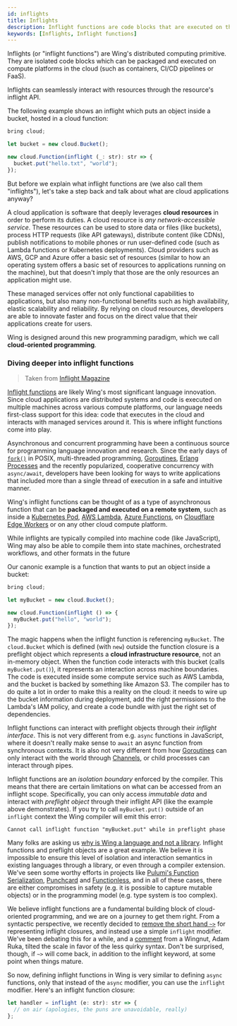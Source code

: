 ```yaml
---
id: inflights
title: Inflights
description: Inflight functions are code blocks that are executed on the cloud
keywords: [Inflights, Inflight functions]
---
```


Inflights (or "inflight functions") are Wing's distributed computing primitive.
They are isolated code blocks which can be packaged and executed on compute
platforms in the cloud (such as containers, CI/CD pipelines or FaaS).

Inflights can seamlessly interact with resources through the resource's inflight
API.

The following example shows an inflight which puts an object inside a bucket,
hosted in a cloud function:

```js
bring cloud;

let bucket = new cloud.Bucket();

new cloud.Function(inflight (_: str): str => {
  bucket.put("hello.txt", "world");
});
```

But before we explain what inflight functions are (we also call them
"inflights"), let's take a step back and talk about what are cloud applications
anyway?

A cloud application is software that deeply leverages **cloud resources** in
order to perform its duties. A cloud resource is *any network-accessible
service*. These resources can be used to store data or files (like buckets),
process HTTP requests (like API gateways), distribute content (like CDNs),
publish notifications to mobile phones or run user-defined code (such as Lambda
functions or Kubernetes deployments). Cloud providers such as AWS, GCP and Azure
offer a basic set of resources (similar to how an operating system offers a
basic set of resources to applications running on the machine), but that doesn't
imply that those are the only resources an application might use.

These managed services offer not only functional capabilities to applications,
but also many non-functional benefits such as high availability, elastic
scalability and reliability. By relying on cloud resources, developers are able
to innovate faster and focus on the direct value that their applications create
for users.

Wing is designed around this new programming paradigm, which we call
**cloud-oriented programming**.



### Diving deeper into inflight functions

> Taken from [Inflight Magazine](https://docs.winglang.io/blog/2022/12/28/magazine-001#diving-deeper-into-inflight-functions)

[Inflight functions](https://docs.winglang.io/concepts/inflights) are likely Wing's most significant
language innovation. Since cloud applications are distributed systems and code is executed on
multiple machines across various compute platforms, our language needs first-class support for this
idea: code that executes in the cloud and interacts with managed services around it. This is where
inflight functions come into play.

Asynchronous and concurrent programming have been a continuous source for programming language
innovation and research. Since the early days of
[`fork()`](https://man7.org/linux/man-pages/man2/fork.2.html) in POSIX, multi-threaded programming,
[Goroutines](https://gobyexample.com/goroutines), [Erlang
Processes](https://www.erlang.org/doc/reference_manual/processes.html) and the recently popularized,
cooperative concurrency with `async/await`, developers have been looking for ways to write
applications that included more than a single thread of execution in a safe and intuitive manner.

Wing's inflight functions can be thought of as a type of asynchronous function that can be
**packaged and executed on a remote system**, such as inside a [Kubernetes
Pod](https://kubernetes.io/docs/concepts/workloads/pods/), [AWS
Lambda](https://aws.amazon.com/lambda/), [Azure
Functions](https://azure.microsoft.com/en-us/products/functions/), on [Cloudflare Edge
Workers](https://workers.cloudflare.com/) or on any other cloud compute platform.

While inflights are typically compiled into machine code (like JavaScript), Wing may also be able to
compile them into state machines, orchestrated workflows, and other formats in the future

Our canonic example is a function that wants to put an object inside a bucket:

```js
bring cloud;

let myBucket = new cloud.Bucket();

new cloud.Function(inflight () => {
  myBucket.put("hello", "world");
});
```

The magic happens when the inflight function is referencing `myBucket`. The `cloud.Bucket` which is
defined (with `new`) outside the function closure is a preflight object which represents a **cloud infrastructure resource**,
not an in-memory object. When the function code interacts with this bucket (calls
`myBucket.put()`), it represents an interaction across machine boundaries. The code is executed
inside some compute service such as AWS Lambda, and the bucket is backed by something like Amazon
S3. The compiler has to do quite a lot in order to make this a reality on the cloud: it needs to
wire up the bucket information during deployment, add the right permissions to the Lambda's IAM
policy, and create a code bundle with just the right set of dependencies.

Inflight functions can interact with preflight objects through their *inflight interface*. This is not very
different from e.g. `async` functions in JavaScript, where it doesn't really make sense to `await`
an async function from synchronous contexts. It is also not very different from how
[Goroutines](https://gobyexample.com/goroutines) can only interact with the world through
[Channels](https://gobyexample.com/channels), or child processes can interact through pipes. 

Inflight functions are an *isolation boundary* enforced by the compiler. This means that there are
certain limitations on what can be accessed from an inflight scope. Specifically, you can only
access *immutable data* and interact with *preflight object* through their inflight API (like the
example above demonstrates). If you try to call `myBucket.put()` outside of an `inflight` context
the Wing compiler will emit this error: 

```
Cannot call inflight function "myBucket.put" while in preflight phase
```

Many folks are asking us [why is Wing a language and not a
library](https://news.ycombinator.com/item?id=34051472). Inflight functions and preflight objects are a
great example. We believe it is impossible to ensure this level of isolation and interaction
semantics in existing languages through a library, or even through a compiler extension. We've seen
some worthy efforts in projects like [Pulumi's Function
Serialization](https://www.pulumi.com/docs/intro/concepts/function-serialization/),
[Punchcard](https://github.com/sam-goodwin/punchcard) and [Functionless](https://github.com/functionless/functionless),
and in all of these cases, there are either compromises in safety (e.g. it is possible to capture
mutable objects) or in the programming model (e.g. type system is too complex).

We believe inflight functions are a fundamental building block of cloud-oriented programming, and we
are on a journey to get them right. From a syntactic perspective, we recently decided to [remove the
short hand `~>`](https://github.com/winglang/wing/pull/866) for representing inflight closures, and
instead use a simple `inflight` modifier. We've been debating this for a while, and a
[comment](https://winglang.slack.com/archives/C047QFSUL5R/p1670050350350909?thread_ts=1670030202.531749&cid=C047QFSUL5R)
from a Wingnut, Adam Ruka, tilted the scale in favor of the less quirky syntax. Don't be surprised,
though, if `~>` will come back, in addition to the inflight keyword, at some point when things mature.

So now, defining inflight functions in Wing is very similar to defining `async` functions, only that
instead of the `async` modifier, you can use the `inflight` modifier. Here's an inflight function
closure:

```js
let handler = inflight (e: str): str => {
  // on air (apologies, the puns are unavoidable, really)
};
```

